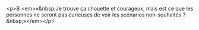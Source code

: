 &lt;p&gt;B &lt;em&gt;«&amp;nbsp;Je trouve ça chouette et courageux, mais est ce que les personnes ne seront pas curieuses de voir les scénarios non-souhaités ?&amp;nbsp;»&lt;&#x2F;em&gt;&lt;&#x2F;p&gt;